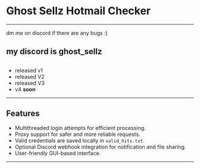 # Ghost Sellz Hotmail Checker
---
dm me on discord if there are any bugs :)

my discord is ghost_sellz
---
##
- released v1
- released V2
- released V3
- v4 **soon**
---
## Features
- Multithreaded login attempts for efficient processing.
- Proxy support for safer and more reliable requests.
- Valid credentials are saved locally in `valid_hits.txt`.
- Optional Discord webhook integration for notification and file sharing.
- User-friendly GUI-based interface.
---



